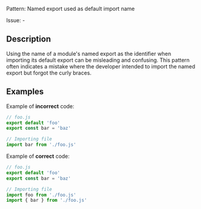 Pattern: Named export used as default import name

Issue: -

## Description

Using the name of a module's named export as the identifier when importing its default export can be misleading and confusing. This pattern often indicates a mistake where the developer intended to import the named export but forgot the curly braces.

## Examples

Example of **incorrect** code:
```javascript
// foo.js
export default 'foo'
export const bar = 'baz'

// Importing file
import bar from './foo.js'
```

Example of **correct** code:
```javascript
// foo.js
export default 'foo'
export const bar = 'baz'

// Importing file
import foo from './foo.js'
import { bar } from './foo.js'
```